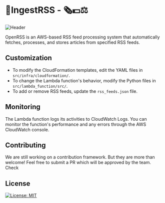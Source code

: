 # 🚀IngestRSS - 🗞️💵⚖️

![Header](https://cdn.midjourney.com/ce07cd64-0b3e-43f0-846e-b371a69dc816/0_0.png)


OpenRSS is an AWS-based RSS feed processing system that automatically fetches, processes, and stores articles from specified RSS feeds.




## Customization

- To modify the CloudFormation templates, edit the YAML files in `src/infra/cloudformation/`.
- To change the Lambda function's behavior, modify the Python files in `src/lambda_function/src/`.
- To add or remove RSS feeds, update the `rss_feeds.json` file.


## Monitoring
The Lambda function logs its activities to CloudWatch Logs. You can monitor the function's performance and any errors through the AWS CloudWatch console.

## Contributing
We are still working on a contribution framework. But they are more than welcome! Feel free to submit a PR which will be approved by the team.
Check

## License
[![License: MIT](https://img.shields.io/badge/License-MIT-green.svg)](https://opensource.org/licenses/MIT)
